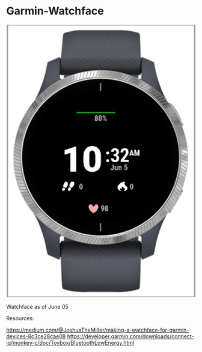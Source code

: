 # Garmin-Watchface

![Test Image 1](https://github.com/lauratimm/Garmin-Watchface/blob/WorkingOn/Garmin-WatchFace/watchface.PNG)


Watchface as of June 05 

Resources: 

https://medium.com/@JoshuaTheMiller/making-a-watchface-for-garmin-devices-8c3ce28cae08
https://developer.garmin.com/downloads/connect-iq/monkey-c/doc/Toybox/BluetoothLowEnergy.html
